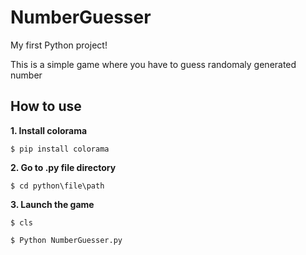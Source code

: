 # NumberGuesser
My first Python project!

This is a simple game where you have to guess randomaly generated number

## How to use

**1. Install colorama**

`$ pip install colorama`

**2. Go to .py file directory**

`$ cd python\file\path`

**3. Launch the game**

`$ cls`

`$ Python NumberGuesser.py`
